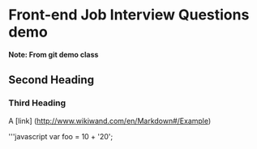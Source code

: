 # Front-end Job Interview Questions demo

**Note: From git demo class**

## Second Heading

### Third Heading

A [link] (http://www.wikiwand.com/en/Markdown#/Example)

'''javascript
var foo = 10 + '20';
